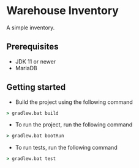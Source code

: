 # Warehouse Inventory

A simple inventory.

## Prerequisites

- JDK 11 or newer
- MariaDB

## Getting started

- Build the project using the following command

```cmd
> gradlew.bat build
```

- To run the project, run the following command

```cmd
> gradlew.bat bootRun
```

- To run tests, run the following command

```cmd
> gradlew.bat test
```